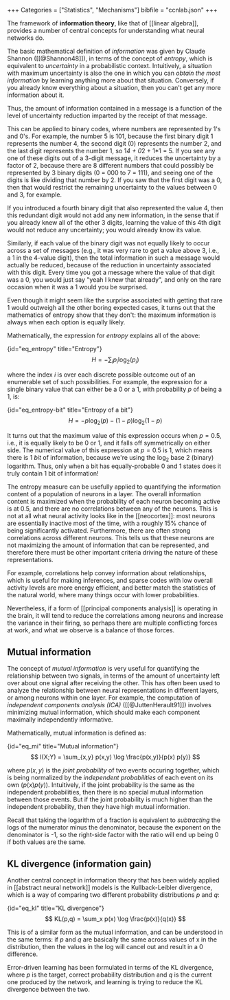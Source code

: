 +++
Categories = ["Statistics", "Mechanisms"]
bibfile = "ccnlab.json"
+++

The framework of **information theory**, like that of [[linear algebra]], provides a number of central concepts for understanding what neural networks do.

The basic mathematical definition of _information_ was given by Claude Shannon ([[@Shannon48]]), in terms of the concept of _entropy_, which is equivalent to _uncertainty_ in a probabilistic context. Intuitively, a situation with maximum uncertainty is also the one in which you can _obtain the most information_ by learning anything more about that situation. Conversely, if you already know everything about a situation, then you can't get any more information about it.

Thus, the amount of information contained in a message is a function of the level of uncertainty reduction imparted by the receipt of that message.

This can be applied to binary codes, where numbers are represented by 1's and 0's. For example, the number 5 is 101, because the first binary digit 1 represents the number 4, the second digit (0) represents the number 2, and the last digit represents the number 1, so 1*4 + 0*2 + 1*1 = 5. If you see any one of these digits out of a 3-digit message, it reduces the uncertainty by a factor of 2, because there are 8 different numbers that could possibly be represented by 3 binary digits (0 = 000 to 7 = 111), and seeing one of the digits is like dividing that number by 2. If you saw that the first digit was a 0, then that would restrict the remaining uncertainty to the values between 0 and 3, for example.

If you introduced a fourth binary digit that also represented the value 4, then this redundant digit would not add any new information, in the sense that if you already knew all of the other 3 digits, learning the value of this 4th digit would not reduce any uncertainty; you would already know its value.

Similarly, if each value of the binary digit was not equally likely to occur across a set of messages (e.g., it was very rare to get a value above 3, i.e., a 1 in the 4-value digit), then the total information in such a message would actually be reduced, because of the reduction in uncertainty associated with this digit. Every time you got a message where the value of that digit was a 0, you would just say "yeah I knew that already", and only on the rare occasion when it was a 1 would you be surprised.

Even though it might seem like the surprise associated with getting that rare 1 would outweigh all the other boring expected cases, it turns out that the mathematics of entropy show that they don't: the maximum information is always when each option is equally likely.

Mathematically, the expression for _entropy_ explains all of the above:

{id="eq_entropy" title="Entropy"}
$$
H = - \sum_i p_i \log_2(p_i)
$$

where the index $i$ is over each discrete possible outcome out of an enumerable set of such possibilities. For example, the expression for a single binary value that can either be a 0 or a 1, with probability $p$ of being a 1, is:

{id="eq_entropy-bit" title="Entropy of a bit"}
$$
H = - p \log_2(p) - (1-p) \log_2(1-p)
$$

It turns out that the maximum value of this expression occurs when $p = 0.5$, i.e., it is equally likely to be 0 or 1, and it falls off symmetrically on either side. The numerical value of this expression at $p = 0.5$ is 1, which means there is 1 _bit_ of information, because we're using the $\log_2$ base 2 (binary) logarithm. Thus, only when a bit has equally-probable 0 and 1 states does it truly contain 1 bit of information!

The entropy measure can be usefully applied to quantifying the information content of a population of neurons in a layer. The overall information content is maximized when the probability of each neuron becoming active is at 0.5, and there are no correlations between any of the neurons. This is not at all what neural activity looks like in the [[neocortex]]: most neurons are essentially inactive most of the time, with a roughly 15% chance of being significantly activated. Furthermore, there are often strong correlations across different neurons. This tells us that these neurons are not maximizing the amount of information that can be represented, and therefore there must be other important criteria driving the nature of these representations.

For example, correlations help convey information about relationships, which is useful for making inferences, and sparse codes with low overall activity levels are more energy efficient, and better match the statistics of the natural world, where many things occur with lower probabilities.

Nevertheless, if a form of [[principal components analysis]] is operating in the brain, it will tend to reduce the correlations among neurons and increase the variance in their firing, so perhaps there are multiple conflicting forces at work, and what we observe is a balance of those forces.

## Mutual information

The concept of _mutual information_ is very useful for quantifying the relationship between two signals, in terms of the amount of uncertainty left over about one signal after receiving the other. This has often been used to analyze the relationship between neural representations in different layers, or among neurons within one layer. For example, the computation of _independent components analysis (ICA)_ ([[@JuttenHerault91]]) involves minimizing mutual information, which should make each component maximally independently informative.

Mathematically, mutual information is defined as:

{id="eq_mi" title="Mutual information"}
$$
I(X;Y) = \sum_{x,y} p(x,y) \log \frac{p(x,y)}{p(x) p(y)}
$$

where $p(x,y)$ is the _joint probability_ of two events occuring together, which is being normalized by the _independent probabilities_ of each event on its own ($p(x) p(y)$). Intuitively, if the joint probability is the same as the independent probabilities, then there is no special mutual information between those events. But if the joint probability is much higher than the independent probability, then they have high mutual information.

Recall that taking the logarithm of a fraction is equivalent to _subtracting_ the logs of the numerator minus the denominator, because the exponent on the denominator is -1, so the right-side factor with the ratio will end up being 0 if both values are the same.

## KL divergence (information gain)

Another central concept in information theory that has been widely applied in [[abstract neural network]] models is the Kullback-Leibler divergence, which is a way of comparing two different probability distributions $p$ and $q$:

{id="eq_kl" title="KL divergence"}
$$
KL(p,q) = \sum_x p(x) \log \frac{p(x)}{q(x)}
$$

This is of a similar form as the mutual information, and can be understood in the same terms: if $p$ and $q$ are basically the same across values of x in the distribution, then the values in the log will cancel out and result in a 0 difference.

Error-driven learning has been formulated in terms of the KL divergence, where $p$ is the target, correct probability distribution and $q$ is the current one produced by the network, and learning is trying to reduce the KL divergence between the two.

